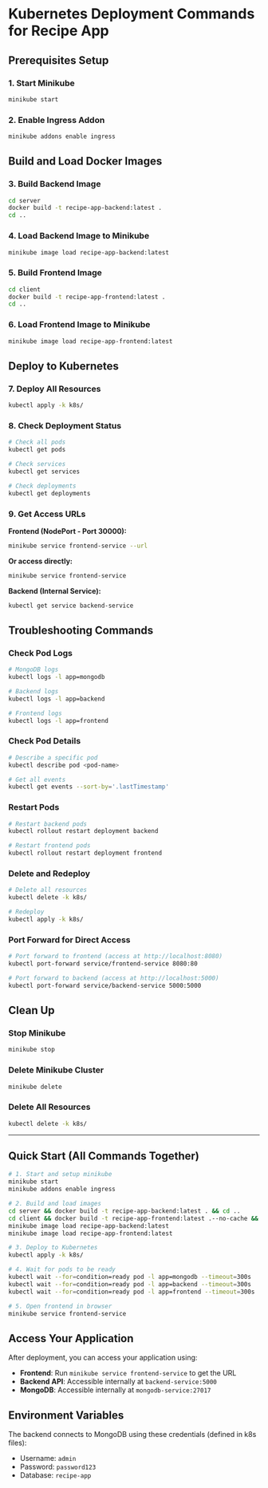 # Kubernetes Deployment Commands for Recipe App

## Prerequisites Setup

### 1. Start Minikube
```bash
minikube start
```

### 2. Enable Ingress Addon
```bash
minikube addons enable ingress
```

## Build and Load Docker Images

### 3. Build Backend Image
```bash
cd server
docker build -t recipe-app-backend:latest .
cd ..
```

### 4. Load Backend Image to Minikube
```bash
minikube image load recipe-app-backend:latest
```

### 5. Build Frontend Image
```bash
cd client
docker build -t recipe-app-frontend:latest .
cd ..
```

### 6. Load Frontend Image to Minikube
```bash
minikube image load recipe-app-frontend:latest
```

## Deploy to Kubernetes

### 7. Deploy All Resources
```bash
kubectl apply -k k8s/
```

### 8. Check Deployment Status
```bash
# Check all pods
kubectl get pods

# Check services
kubectl get services

# Check deployments
kubectl get deployments
```

### 9. Get Access URLs

**Frontend (NodePort - Port 30000):**
```bash
minikube service frontend-service --url
```

**Or access directly:**
```bash
minikube service frontend-service
```

**Backend (Internal Service):**
```bash
kubectl get service backend-service
```

## Troubleshooting Commands

### Check Pod Logs
```bash
# MongoDB logs
kubectl logs -l app=mongodb

# Backend logs
kubectl logs -l app=backend

# Frontend logs
kubectl logs -l app=frontend
```

### Check Pod Details
```bash
# Describe a specific pod
kubectl describe pod <pod-name>

# Get all events
kubectl get events --sort-by='.lastTimestamp'
```

### Restart Pods
```bash
# Restart backend pods
kubectl rollout restart deployment backend

# Restart frontend pods
kubectl rollout restart deployment frontend
```

### Delete and Redeploy
```bash
# Delete all resources
kubectl delete -k k8s/

# Redeploy
kubectl apply -k k8s/
```

### Port Forward for Direct Access
```bash
# Port forward to frontend (access at http://localhost:8080)
kubectl port-forward service/frontend-service 8080:80

# Port forward to backend (access at http://localhost:5000)
kubectl port-forward service/backend-service 5000:5000
```

## Clean Up

### Stop Minikube
```bash
minikube stop
```

### Delete Minikube Cluster
```bash
minikube delete
```

### Delete All Resources
```bash
kubectl delete -k k8s/
```

---

## Quick Start (All Commands Together)

```bash
# 1. Start and setup minikube
minikube start
minikube addons enable ingress

# 2. Build and load images
cd server && docker build -t recipe-app-backend:latest . && cd ..
cd client && docker build -t recipe-app-frontend:latest .--no-cache && cd ..
minikube image load recipe-app-backend:latest
minikube image load recipe-app-frontend:latest

# 3. Deploy to Kubernetes
kubectl apply -k k8s/

# 4. Wait for pods to be ready
kubectl wait --for=condition=ready pod -l app=mongodb --timeout=300s
kubectl wait --for=condition=ready pod -l app=backend --timeout=300s
kubectl wait --for=condition=ready pod -l app=frontend --timeout=300s

# 5. Open frontend in browser
minikube service frontend-service
```

## Access Your Application

After deployment, you can access your application using:

- **Frontend**: Run `minikube service frontend-service` to get the URL
- **Backend API**: Accessible internally at `backend-service:5000`
- **MongoDB**: Accessible internally at `mongodb-service:27017`

## Environment Variables

The backend connects to MongoDB using these credentials (defined in k8s files):
- Username: `admin`
- Password: `password123`
- Database: `recipe-app`

